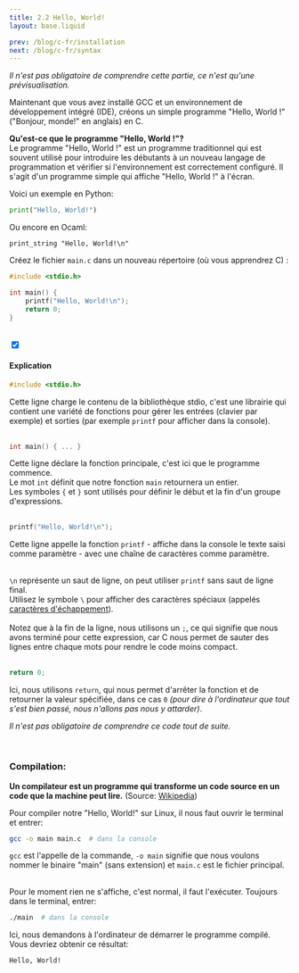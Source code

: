 ```yaml
---
title: 2.2 Hello, World!
layout: base.liquid

prev: /blog/c-fr/installation
next: /blog/c-fr/syntax
---
```


*Il n'est pas obligatoire de comprendre cette partie, ce n'est qu'une prévisualisation.*

Maintenant que vous avez installé GCC et un environnement de développement intégré (IDE), créons un simple programme "Hello, World !" ("Bonjour, monde!" en anglais) en C.

**Qu'est-ce que le programme "Hello, World !"?** <br>
Le programme "Hello, World !" est un programme traditionnel qui est souvent utilisé pour introduire les débutants à un nouveau langage de programmation et vérifier si l'environnement est correctement configuré. Il s'agit d'un programme simple qui affiche "Hello, World !" à l'écran.

Voici un exemple en Python:
```py
print("Hello, World!")
```

Ou encore en Ocaml:
<pre class="language-ocaml"><code class="language-py"><span class="token keyword">print_string</span> <span class="token string">"Hello, World!\n"</span></code></pre>

Créez le fichier `main.c` dans un nouveau répertoire (où vous apprendrez C) :

```c
#include <stdio.h>

int main() {
    printf("Hello, World!\n");
    return 0;
}
```
<br>

<section class="accordion">
    <input type="checkbox" checked>
    <h4>Explication<i></i></h4>
<article>

```c
#include <stdio.h>
```
Cette ligne charge le contenu de la bibliothèque stdio, c'est une librairie qui contient une variété de fonctions pour gérer les entrées (clavier par exemple) et sorties (par exemple `printf` pour afficher dans la console).
<br>
<br>

```c
int main() { ... }
```
Cette ligne déclare la fonction principale, c'est ici que le programme commence.  <br>
Le mot `int` définit que notre fonction `main` retournera un entier. <br>
Les symboles `{` et `}` sont utilisés pour définir le début et la fin d'un groupe d'expressions.
<br>
<br>

```c
printf("Hello, World!\n");
```
Cette ligne appelle la fonction `printf` - affiche dans la console le texte saisi comme paramètre - avec une chaîne de caractères comme paramètre. <br>
<br>

`\n` représente <!-- le christ --> un saut de ligne, on peut utiliser `printf` sans saut de ligne final.<br>
Utilisez le symbole `\` pour afficher des caractères spéciaux (appelés [caractères d'échappement](https://fr.wikipedia.org/wiki/Caract%C3%A8re_d%27%C3%A9chappement)). <br><br>
Notez que à la fin de la ligne, nous utilisons un `;`, ce qui signifie que nous avons terminé pour cette expression, car C nous permet de sauter des lignes entre chaque mots pour rendre le code moins compact.
<br>
<br>

```c
return 0;
```
Ici, nous utilisons `return`, qui nous permet d'arrêter la fonction et de retourner la valeur spécifiée, dans ce cas `0` *(pour dire à l'ordinateur que tout s'est bien passé, nous n'allons pas nous y attarder)*.
</article>
</section>

*Il n'est pas obligatoire de comprendre ce code tout de suite.*

<br>

### Compilation:
**Un compilateur est un programme qui transforme un code source en un code que la machine peut lire.** (Source: [Wikipedia](https://fr.wikipedia.org/wiki/Compilateur))

Pour compiler notre "Hello, World!" sur Linux, il nous faut ouvrir le terminal et entrer:

```sh
gcc -o main main.c  # dans la console
```
`gcc` est l'appelle de la commande, `-o main` signifie que nous voulons nommer le binaire "main" (sans extension) et `main.c` est le fichier principal.
<br>
<br>

Pour le moment rien ne s'affiche, c'est normal, il faut l'exécuter. Toujours dans le terminal, entrer:
```sh
./main  # dans la console
```
Ici, nous demandons à l'ordinateur de démarrer le programme compilé. Vous devriez obtenir ce résultat:
```
Hello, World!
```

<!-- <section class="accordion">
    <input type="checkbox" checked>
    <h4>English version 🇬🇧<i></i></h4>
<article>

Now that you have installed GCC & an IDE, let's create a simple "Hello, World!" program in C.

**What is the "Hello, World!" program?** <br>
The "Hello, World!" program is a traditional program that is often used to introduce beginners to a new programming language & check if the environment is well setup. It's a simple program that prints "Hello, World!" to the screen.

Create the file `main.c` in a new directory (where you'll be learning C):

```c
#include <stdio.h>

int main() {
    printf("Hello, World!\n");
    return 0;
}
```

<br>

### Compile it:
```sh
gcc -o main main.c  # in the console
```
This command tells GCC to convert our code into machine code (so that the computer can execute it). Here, a file named `main` will be created in the current directory. <br>
*The word `-o` means that we want to indicate the name of the file to be created (in this case `main`)*.

<br>

### Run it:
```sh
./main  # in the console
```
Here we tell the computer to start the compiled program. You should get this result:
```
Hello, World!
```

<br>

### Explanation:
```c
#include <stdio.h>
```
This line loads the contents of the stdio library to get the `printf` function.

```c
int main() { ... }
```
This line declares the main function, this is where the program starts. <br>
The word `int` defines that our `main` function will return an integer. <br>
The `{` & `}` symbols are used to define the beginning & end of a group of expressions.

```c
printf("Hello, World!\n");
```
This line calls the `printf` function - displays in the console the text entered as parameter - with a string as parameter, ending in `\n` to create a new line at the end of the display. <br>
Use the `\` symbol to display special characters *(named [Escape characters](https://en.wikipedia.org/wiki/.Escape_character))*. <br><br>
Note that at the end of the line we use a `;`, which means we're done for this expression, because C lets you jump lines anytime you want to make the code less compact.

```c
return 0;
```
Here we use `return`, which allows us to stop the function & return the specified value, in this case `0` *(to tell the computer that all has gone well, we won't be looking into it)*.
</article>
</section> -->
